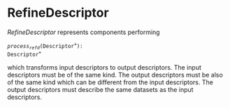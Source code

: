 # RefineDescriptor
*RefineDescriptor* represents components performing

<code><i>process</i><sub><i>refd</i></sub>(Descriptor<sup>+</sup>): Descriptor<sup>+</sup></code>

which transforms input descriptors to output descriptors.
The input descriptors must be of the same kind.
The output descriptors must be also of the same kind which can be different from the input descriptors.
The output descriptors must describe the same datasets as the input descriptors.